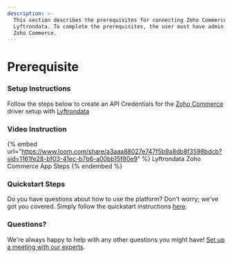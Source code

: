 ```yaml
---
description: >-
  This section describes the prerequisites for connecting Zoho Commerce to
  Lyftrondata. To complete the prerequisites, the user must have admin access to
  Zoho Commerce.
---
```


# Prerequisite

<mark style="color:blue;"></mark>

### Setup Instructions

Follow the steps below to create an API Credentials for the [Zoho Commerce](https://www.lyftrondata.com/integration/sales-analytics/zoho-commerce/) driver setup with [Lyftrondata](https://www.lyftrondata.com)

### Video Instruction

{% embed url="https://www.loom.com/share/a3aaa88027e747f5b9a8db8f3598bdcb?sid=1161fe28-bf03-41ec-b7b6-a00bb15f80e9" %}
Lyftrondata Zoho Commerce App Steps
{% endembed %}

### Quickstart Steps

Do you have questions about how to use the platform? Don't worry; we've got you covered. Simply follow the quickstart instructions [here](README.md).

### Questions? <a href="#questions" id="questions"></a>

We're always happy to help with any other questions you might have! [Set up a meeting with our experts](https://www.lyftrondata.com/book-a-meeting/).

